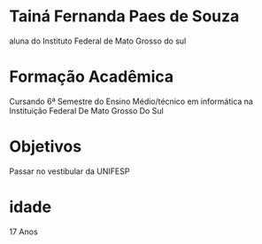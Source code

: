 # Tainá Fernanda Paes de Souza

aluna do Instituto Federal de Mato Grosso do sul

# Formação Acadêmica

Cursando 6ª Semestre do Ensino Médio/técnico em informática na Instituição Federal De Mato Grosso Do Sul

# Objetivos
Passar no vestibular da UNIFESP

# idade
17 Anos
